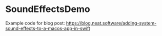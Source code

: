 # SoundEffectsDemo

Example code for blog post: https://blog.neat.software/adding-system-sound-effects-to-a-macos-app-in-swift